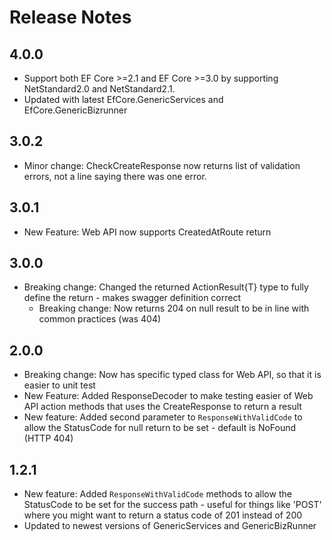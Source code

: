 # Release Notes

## 4.0.0

- Support both EF Core >=2.1 and EF Core >=3.0 by supporting NetStandard2.0 and NetStandard2.1.
- Updated with latest EfCore.GenericServices and EfCore.GenericBizrunner

## 3.0.2

- Minor change: CheckCreateResponse now returns list of validation errors, not a line saying there was one error.

## 3.0.1

- New Feature: Web API now supports CreatedAtRoute return

## 3.0.0

- Breaking change: Changed the returned ActionResult{T} type to fully define the return - makes swagger definition correct
     - Breaking change: Now returns 204 on null result to be in line with common practices (was 404)

## 2.0.0

- Breaking change: Now has specific typed class for Web API, so that it is easier to unit test
- New Feature: Added ResponseDecoder to make testing easier of Web API action methods that uses the CreateResponse to return a result
- New feature: Added second parameter to `ResponseWithValidCode` to allow the StatusCode for null return to be set - default is NoFound (HTTP 404)

## 1.2.1

- New feature: Added `ResponseWithValidCode` methods to allow the StatusCode to be set for the success path - useful for things like 'POST' where you might want to return a status code of 201 instead of 200
- Updated to newest versions of GenericServices and GenericBizRunner